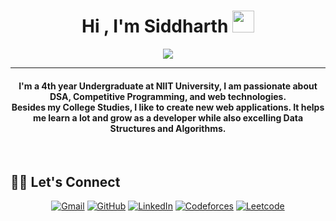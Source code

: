 

<h1 align="center">Hi , I'm Siddharth <img src="https://media.giphy.com/media/hvRJCLFzcasrR4ia7z/giphy.gif" width="35"></h1>
<p align="center">
  <a href="https://github.com/sid121212"><img src="https://readme-typing-svg.herokuapp.com?lines=Competitive+Programmer;React+Native%20|%20React%20|%20Django%20Developer;Always%20learning%20new%20things&center=true&width=500&height=50"></a>
</p>
<hr/>

<h4 align="center">
I'm a 4th year Undergraduate at NIIT University, I am passionate about DSA, Competitive Programming, and web technologies. <br />
	Besides my College Studies, I like to create new web applications. It helps me learn a lot and grow as a developer while also excelling Data Structures and Algorithms.
</h4>
<br>


## 🙋‍♀️ Let's Connect
<p align="center">
  <!-- <a href=""><img src="https://img.icons8.com/bubbles/50/000000/web.png" alt="Website"/></a> -->
	<a href="mailto:siddharthmehta121212@gmail.com"><img src="https://img.icons8.com/bubbles/50/000000/gmail.png" title='Gmail' alt="Gmail"/></a>
	<a href="https://github.com/sid121212"><img src="https://img.icons8.com/bubbles/50/000000/github.png" title='GitHub' alt="GitHub"/></a>
	<a href="https://in.linkedin.com/in/siddharthmehta121212"><img src="https://img.icons8.com/bubbles/50/000000/linkedin.png" title='LinkedIn' alt="LinkedIn"/></a>
	<a href="https://codeforces.com/profile/Siddharth_Mehta1311"><img src="https://img.icons8.com/external-tal-revivo-color-tal-revivo/50/000000/external-codeforces-programming-competitions-and-contests-programming-community-logo-color-tal-revivo.png" title='Codeforces' alt="Codeforces"/></a>
	<a href="https://leetcode.com/sid_121212/"><img src="https://img.icons8.com/external-tal-revivo-shadow-tal-revivo/50/000000/external-level-up-your-coding-skills-and-quickly-land-a-job-logo-shadow-tal-revivo.png" title='Leetcode' alt="Leetcode"/></a>
	<!-- <a href=""><img src="https://img.icons8.com/bubbles/50/000000/instagram.png" alt="Instagram"/></a>
	<a href=""><img src="https://img.icons8.com/bubbles/50/000000/youtube.png" alt="Youtube"/></a> -->
	
</p>

